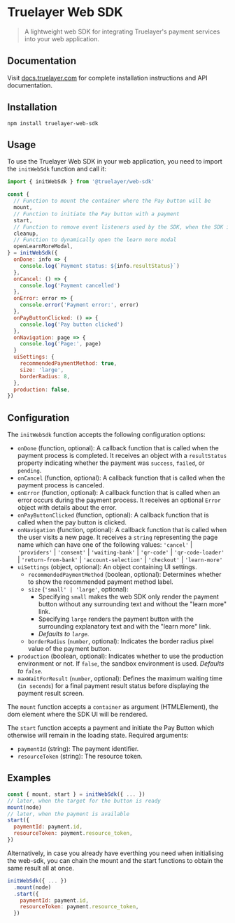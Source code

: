 # Truelayer Web SDK

> A lightweight web SDK for integrating Truelayer's payment services into your
> web application.

## Documentation

Visit [docs.truelayer.com](https://docs.truelayer.com/docs/web-sdk) for complete
installation instructions and API documentation.

## Installation

```
npm install truelayer-web-sdk
```

## Usage

To use the Truelayer Web SDK in your web application, you need to import the
`initWebSdk` function and call it:

```javascript
import { initWebSdk } from '@truelayer/web-sdk'

const {
  // Function to mount the container where the Pay button will be
  mount,
  // Function to initiate the Pay button with a payment
  start,
  // Function to remove event listeners used by the SDK, when the SDK is not longer needed.
  cleanup,
  // Function to dynamically open the learn more modal
  openLearnMoreModal,
} = initWebSdk({
  onDone: info => {
    console.log(`Payment status: ${info.resultStatus}`)
  },
  onCancel: () => {
    console.log('Payment cancelled')
  },
  onError: error => {
    console.error('Payment error:', error)
  },
  onPayButtonClicked: () => {
    console.log('Pay button clicked')
  },
  onNavigation: page => {
    console.log('Page:', page)
  }
  uiSettings: {
    recommendedPaymentMethod: true,
    size: 'large',
    borderRadius: 8,
  },
  production: false,
})
```

## Configuration

The `initWebSdk` function accepts the following configuration options:

- `onDone` (function, optional): A callback function that is called when the
  payment process is completed. It receives an object with a `resultStatus`
  property indicating whether the payment was `success`, `failed`, or `pending`.
- `onCancel` (function, optional): A callback function that is called when the
  payment process is canceled.
- `onError` (function, optional): A callback function that is called when an
  error occurs during the payment process. It receives an optional `Error`
  object with details about the error.
- `onPayButtonClicked` (function, optional): A callback function that is called
  when the pay button is clicked.
- `onNavigation` (function, optional): A callback function that is called when
  the user visits a new page. It receives a `string` representing the page name
  which can have one of the following values: `'cancel'` | `'providers'` |
  `'consent'` | `'waiting-bank'` | `'qr-code'` | `'qr-code-loader'` |
  `'return-from-bank'` | `'account-selection'` | `'checkout'` | `'learn-more'`
- `uiSettings` (object, optional): An object containing UI settings.
  - `recommendedPaymentMethod` (boolean, optional): Determines whether to show
    the recommended payment method label.
  - `size` (`'small' | 'large'`, optional):
    - Specifying `small` makes the web SDK only render the payment button
      without any surrounding text and without the "learn more" link.
    - Specifying `large` renders the payment button with the surrounding
      explanatory text and with the "learn more" link.
    - <i>Defaults to `large`.</i>
  - `borderRadius` (`number`, optional): Indicates the border radius pixel value
    of the payment button.
- `production` (boolean, optional): Indicates whether to use the production
  environment or not. If `false`, the sandbox environment is used. <i>Defaults
  to `false`.</i>
- `maxWaitForResult` (`number`, optional): Defines the maximum waiting time
  (`in seconds`) for a final payment result status before displaying the payment
  result screen.

The `mount` function accepts a `container` as argument (HTMLElement), the dom
element where the SDK UI will be rendered.

The `start` function accepts a payment and initiate the Pay Button which
otherwise will remain in the loading state. Required arguments:

- `paymentId` (string): The payment identifier.
- `resourceToken` (string): The resource token.

## Examples

```javascript
const { mount, start } = initWebSdk({ ... })
// later, when the target for the button is ready
mount(node)
// later, when the payment is available
start({
  paymentId: payment.id,
  resourceToken: payment.resource_token,
})
```

Alternatively, in case you already have everthing you need when initialising the
web-sdk, you can chain the mount and the start functions to obtain the same
result all at once.

```javascript
initWebSdk({ ... })
  .mount(node)
  .start({
    paymentId: payment.id,
    resourceToken: payment.resource_token,
  })
```

##
